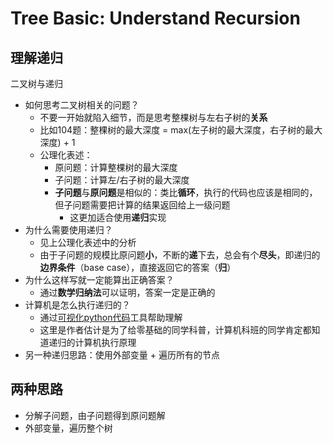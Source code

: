 # Tree Basic: Understand Recursion

## 理解递归

二叉树与递归

- 如何思考二叉树相关的问题？
    - 不要一开始就陷入细节，而是思考整棵树与左右子树的**关系**
    - 比如104题：整棵树的最大深度 = max(左子树的最大深度，右子树的最大深度) + 1
    - 公理化表述：
        - 原问题：计算整棵树的最大深度
        - 子问题：计算左/右子树的最大深度
        - **子问题**与**原问题**是相似的：类比**循环**，执行的代码也应该是相同的，但子问题需要把计算的结果返回给上一级问题
            - 这更加适合使用**递归**实现
- 为什么需要使用递归？
    - 见上公理化表述中的分析
    - 由于子问题的规模比原问题**小**，不断的**递**下去，总会有个**尽头**，即递归的**边界条件**（base case），直接返回它的答案（**归**）
- 为什么这样写就一定能算出正确答案？
    - 通过**数学归纳法**可以证明，答案一定是正确的
- 计算机是怎么执行递归的？
    - 通过[可视化python代码](https://pythontutor.com/visualize.html#mode=edit)工具帮助理解
    - 这里是作者估计是为了给零基础的同学科普，计算机科班的同学肯定都知道递归的计算机执行原理
- 另一种递归思路：使用外部变量 + 遍历所有的节点



## 两种思路

- 分解子问题，由子问题得到原问题解
- 外部变量，遍历整个树